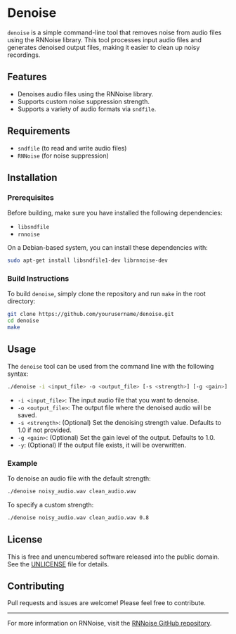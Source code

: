 
# Denoise

`denoise` is a simple command-line tool that removes noise from audio files using the RNNoise library. This tool processes input audio files and generates denoised output files, making it easier to clean up noisy recordings.

## Features
- Denoises audio files using the RNNoise library.
- Supports custom noise suppression strength.
- Supports a variety of audio formats via `sndfile`.

## Requirements
- `sndfile` (to read and write audio files)
- `RNNoise` (for noise suppression)

## Installation

### Prerequisites

Before building, make sure you have installed the following dependencies:
- `libsndfile` 
- `rnnoise`

On a Debian-based system, you can install these dependencies with:
```bash
sudo apt-get install libsndfile1-dev librnnoise-dev
```

### Build Instructions

To build `denoise`, simply clone the repository and run `make` in the root directory:

```bash
git clone https://github.com/yourusername/denoise.git
cd denoise
make
```

## Usage

The `denoise` tool can be used from the command line with the following syntax:

```bash
./denoise -i <input_file> -o <output_file> [-s <strength>] [-g <gain>] [-y]
```

- `-i <input_file>`: The input audio file that you want to denoise.
- `-o <output_file>`: The output file where the denoised audio will be saved.
- `-s <strength>`: (Optional) Set the denoising strength value. Defaults to 1.0 if not provided.
- `-g <gain>`: (Optional) Set the gain level of the output. Defaults to 1.0.
- `-y`: (Optional) If the output file exists, it will be overwritten.

### Example

To denoise an audio file with the default strength:
```bash
./denoise noisy_audio.wav clean_audio.wav
```

To specify a custom strength:
```bash
./denoise noisy_audio.wav clean_audio.wav 0.8
```

## License

This is free and unencumbered software released into the public domain. See the [UNLICENSE](UNLICENSE) file for details.

## Contributing

Pull requests and issues are welcome! Please feel free to contribute.

---

For more information on RNNoise, visit the [RNNoise GitHub repository](https://github.com/xiph/rnnoise).
